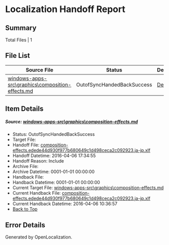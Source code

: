 # <a name='report-top'></a> Localization Handoff Report

## Summary
 Total Files | 1

## File List
 Source File | Status | Details 
 ----------- | ------ | ------- 
 [windows-apps-src\graphics\composition-effects.md](https://github.com/Microsoft/windows-apps/blob/f5c6bac498de9d93f2513b532b0ecc2c6fa7a7a9/windows-apps-src/graphics/composition-effects.md) | OutofSyncHandedBackSuccess | [Details](#ab30691583a785a05deff8021ef479bb47e193df2548)

## Item Details
##### <a name='ab30691583a785a05deff8021ef479bb47e193df2548'></a> Source: [windows-apps-src\graphics\composition-effects.md](https://github.com/Microsoft/windows-apps/blob/f5c6bac498de9d93f2513b532b0ecc2c6fa7a7a9/windows-apps-src/graphics/composition-effects.md)
* Status: OutofSyncHandedBackSuccess
* Target File: 
* Handoff File: [composition-effects.edede44d930f977b680649c1d498ceca2c092923.ja-jp.xlf](https://github.com/Microsoft/WDG.handoff/blob/1971d355267422fa06ce420f7a7e4d9f1900a8ce/ol-handoff/Microsoft/windows-apps.ja-jp/master/composition-effects.edede44d930f977b680649c1d498ceca2c092923.ja-jp.xlf)
* Handoff Datetime: 2016-04-06 17:34:55
* Handoff Reason: Include
* Archive File: 
* Archive Datetime: 0001-01-01 00:00:00
* Handback File: 
* Handback Datetime: 0001-01-01 00:00:00
* Current Target File: [windows-apps-src\graphics\composition-effects.md](https://github.com/Microsoft/windows-apps.ja-jp/blob/dee4c3324ead0690fa3e447fd7f5085331d0784d/windows-apps-src/graphics/composition-effects.md)
* Current Handback File: [composition-effects.edede44d930f977b680649c1d498ceca2c092923.ja-jp.xlf](https://github.com/Microsoft/WDG.handback/blob/2a1ec2256b9610dcd43bcd242bd11a0ec6af4104/ol-handback/Microsoft/windows-apps.ja-jp/master/composition-effects.edede44d930f977b680649c1d498ceca2c092923.ja-jp.xlf)
* Current Handback Datetime: 2016-04-06 10:36:57
* [Back to Top](#report-top)


## Error Details

Generated by OpenLocalization.
